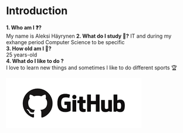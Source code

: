 # Introduction #

**1. Who am I ❓?**   
  My name is Aleksi Häyrynen
**2. What do I study 📖?**
  IT and during my exhange period Computer Science to be specific  
**3. How old am I 🎂?**  
  25 years-old   
**4. What do I like to do ?**  
  I love to learn new things and sometimes I like to do different sports 🏆


<div >
    <img src="./assets/picture.png"  />
</div>


